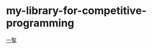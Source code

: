 # my-library-for-competitive-programming

[一覧](https://github.com/Shibaken28/my-library-for-competitive-programming/issues/1)

